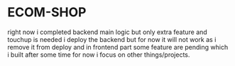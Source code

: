 # ECOM-SHOP
right now i completed backend main logic but only extra feature and touchup is needed i deploy the backend but for now it will not work as i remove it from deploy and in frontend part some feature are pending which i built after some time for now i focus on other things/projects.
